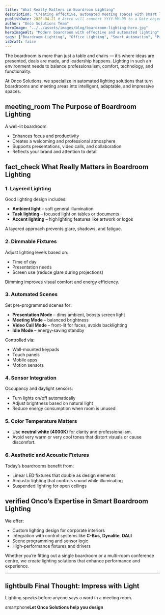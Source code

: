 ```yaml
---
title: "What Really Matters in Boardroom Lighting"
description: "Creating effective, automated meeting spaces with smart lighting. Key considerations for professionalism, comfort, and functionality from Onco Solutions."
publishDate: 2025-04-21 # Astro will convert YYYY-MM-DD to a Date object
author: "Onco Solutions Team"
heroImage: "../../assets/images/blog/boardroom-lighting-hero.jpg"
heroImageAlt: "Modern boardroom with effective and automated lighting"
tags: ["Boardroom Lighting", "Office Lighting", "Smart Automation", "Productivity", "Corporate Solutions", "C-Bus", "Dynalite", "DALI"]
isDraft: false
---
```



The boardroom is more than just a table and chairs — it’s where ideas are presented, deals are made, and leadership happens. Lighting in such an environment needs to balance professionalism, comfort, technology, and functionality.

At Onco Solutions, we specialize in automated lighting solutions that turn boardrooms and meeting areas into intelligent, adaptable, and impressive spaces.

## <span class="material-icons">meeting_room</span> The Purpose of Boardroom Lighting

A well-lit boardroom:

- Enhances focus and productivity  
- Creates a welcoming and professional atmosphere  
- Supports presentations, video calls, and collaboration  
- Reflects your brand and attention to detail  

## <span class="material-icons">fact_check</span> What Really Matters in Boardroom Lighting

### 1. Layered Lighting

Good lighting design includes:

- **Ambient light** – soft general illumination  
- **Task lighting** – focused light on tables or documents  
- **Accent lighting** – highlighting features like artwork or logos  

A layered approach prevents glare, shadows, and fatigue.

### 2. Dimmable Fixtures

Adjust lighting levels based on:

- Time of day  
- Presentation needs  
- Screen use (reduce glare during projections)  

Dimming improves visual comfort and energy efficiency.

### 3. Automated Scenes

Set pre-programmed scenes for:

- **Presentation Mode** – dims ambient, boosts screen light  
- **Meeting Mode** – balanced brightness  
- **Video Call Mode** – front-lit for faces, avoids backlighting  
- **Idle Mode** – energy-saving standby  

Controlled via:

- Wall-mounted keypads  
- Touch panels  
- Mobile apps  
- Motion sensors  

### 4. Sensor Integration

Occupancy and daylight sensors:

- Turn lights on/off automatically  
- Adjust brightness based on natural light  
- Reduce energy consumption when room is unused  

### 5. Color Temperature Matters

- Use **neutral white (4000K)** for clarity and professionalism.  
- Avoid very warm or very cool tones that distort visuals or cause discomfort.  

### 6. Aesthetic and Acoustic Fixtures

Today’s boardrooms benefit from:

- Linear LED fixtures that double as design elements  
- Acoustic lighting that controls sound while illuminating  
- Suspended lighting for open ceilings  

## <span class="material-icons">verified</span> Onco’s Expertise in Smart Boardroom Lighting

We offer:

- Custom lighting design for corporate interiors  
- Integration with control systems like **C-Bus**, **Dynalite**, **DALI**  
- Scene programming and sensor logic  
- High-performance fixtures and drivers  

Whether you’re fitting out a single boardroom or a multi-room conference centre, we create lighting solutions that enhance performance and experience.

---

## <span class="material-icons">lightbulb</span> Final Thought: Impress with Light

Lighting speaks before anyone says a word in a meeting room.

<span class="material-icons">smartphone</span>**Let Onco Solutions help you design**
